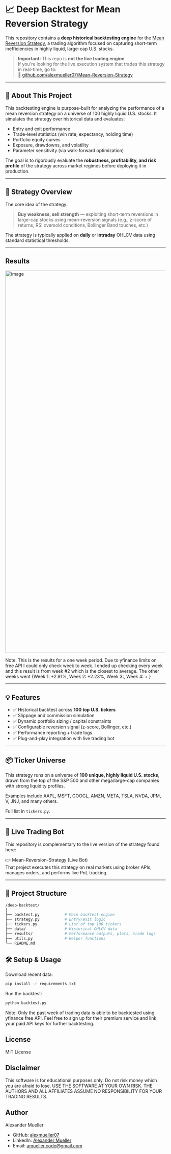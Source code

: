 # 📈 Deep Backtest for Mean Reversion Strategy

This repository contains a **deep historical backtesting engine** for the [Mean Reversion Strategy](https://github.com/alexmueller07/Mean-Reversion-Strategy), a trading algorithm focused on capturing short-term inefficiencies in highly liquid, large-cap U.S. stocks.

> **Important:** This repo is **not the live trading engine**.  
> If you're looking for the live execution system that trades this strategy in real-time, go to:  
> 🔗 [github.com/alexmueller07/Mean-Reversion-Strategy](https://github.com/alexmueller07/Mean-Reversion-Strategy)

---

## 🧠 About This Project

This backtesting engine is purpose-built for analyzing the performance of a mean reversion strategy on a universe of 100 highly liquid U.S. stocks. It simulates the strategy over historical data and evaluates:

- Entry and exit performance
- Trade-level statistics (win rate, expectancy, holding time)
- Portfolio equity curves
- Exposure, drawdowns, and volatility
- Parameter sensitivity (via walk-forward optimization)

The goal is to rigorously evaluate the **robustness, profitability, and risk profile** of the strategy across market regimes before deploying it in production.

---

## 🧪 Strategy Overview

The core idea of the strategy:

> **Buy weakness, sell strength** — exploiting short-term reversions in large-cap stocks using mean-reversion signals (e.g., z-score of returns, RSI oversold conditions, Bollinger Band touches, etc.)

The strategy is typically applied on **daily** or **intraday** OHLCV data using standard statistical thresholds.

---

## Results

<img width="1919" height="1199" alt="image" src="https://github.com/user-attachments/assets/b7572f42-0c2b-4024-bfde-2d3a6b8df6fd" />

Note: This is the results for a one week period. Due to yfinance limits on free API I could only check week to week. I ended up checking every week and this result is from week #2 which is the closest to average. The other weeks went {Week 1: +2.91%, Week 2: +2.23%, Week 3:, Week 4: + }

---

## 💡 Features

- ✅ Historical backtest across **100 top U.S. tickers**
- ✅ Slippage and commission simulation
- ✅ Dynamic portfolio sizing / capital constraints
- ✅ Configurable reversion signal (z-score, Bollinger, etc.)
- ✅ Performance reporting + trade logs
- ✅ Plug-and-play integration with live trading bot

---

## 📦 Ticker Universe

This strategy runs on a universe of **100 unique, highly liquid U.S. stocks**, drawn from the top of the S&P 500 and other mega/large-cap companies with strong liquidity profiles.

Examples include AAPL, MSFT, GOOGL, AMZN, META, TSLA, NVDA, JPM, V, JNJ, and many others.

Full list in `tickers.py`.

---

## 🚀 Live Trading Bot

This repository is complementary to the live version of the strategy found here:

👉 Mean-Reversion-Strategy (Live Bot)  
That project executes this strategy on real markets using broker APIs, manages orders, and performs live PnL tracking.

---

## 📁 Project Structure

```bash
/deep-backtest/
│
├── backtest.py           # Main backtest engine
├── strategy.py           # Entry/exit logic
├── tickers.py            # List of top 100 tickers
├── data/                 # Historical OHLCV data
├── results/              # Performance outputs, plots, trade logs
├── utils.py              # Helper functions
└── README.md
```

## 🛠️ Setup & Usage

Download recent data:

```bash
pip install -r requirements.txt
```

Run the backtest:

```bash
python backtest.py
```

Note: Only the past week of trading data is able to be backtested using yfinance free API. Feel free to sign up for their premium service and link your paid API keys for further backtesting.


## License

MIT License

## Disclaimer

This software is for educational purposes only. Do not risk money which you are afraid to lose. USE THE SOFTWARE AT YOUR OWN RISK. THE AUTHORS AND ALL AFFILIATES ASSUME NO RESPONSIBILITY FOR YOUR TRADING RESULTS.

## Author

Alexander Mueller

- GitHub: [alexmueller07](https://github.com/alexmueller07)
- LinkedIn: [Alexander Mueller](https://www.linkedin.com/in/alexander-mueller-021658307/)
- Email: amueller.code@gmail.com

